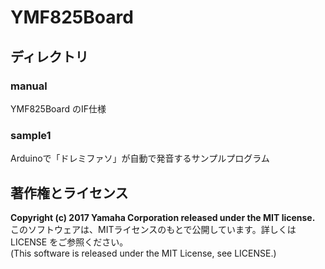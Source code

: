 # YMF825Board


## ディレクトリ
### manual
YMF825Board のIF仕様

### sample1
Arduinoで「ドレミファソ」が自動で発音するサンプルプログラム


## 著作権とライセンス
**Copyright (c) 2017 Yamaha Corporation released under the MIT license.**  
このソフトウェアは、MITライセンスのもとで公開しています。詳しくは LICENSE をご参照ください。  
(This software is released under the MIT License, see LICENSE.)
